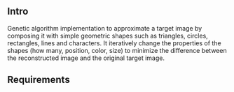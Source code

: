 ## Intro

Genetic algorithm implementation to approximate a target image by composing it with simple geometric shapes such as triangles, circles, rectangles, lines and characters.
It iteratively change the properties of the shapes (how many, position, color, size) to minimize the difference between the reconstructed image and the original target image.

## Requirements


